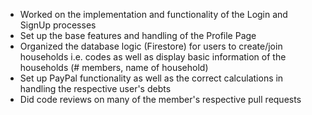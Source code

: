 - Worked on the implementation and functionality of the Login and SignUp processes
- Set up the base features and handling of the Profile Page
- Organized the database logic (Firestore) for users to create/join households i.e. codes as well as display basic information of the households (# members, name of household)
- Set up PayPal functionality as well as the correct calculations in handling the respective user's debts
- Did code reviews on many of the member's respective pull requests
